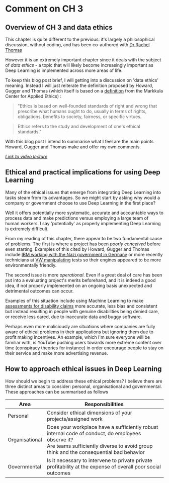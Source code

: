 # Comment on CH 3

## Overview of CH 3 and data ethics

This chapter is quite different to the previous: it's largely a philosophical discussion, without coding, and has been co-authored with [Dr Rachel Thomas](https://en.wikipedia.org/wiki/Rachel_Thomas_(academic))

However it is an extremely important chapter since it deals with the subject of *data ethics* - a topic that will likely become increasingly important as Deep Learning is implemented across more areas of life.

To keep this blog post brief, I will getting into a discussion on 'data ethics' meaning. Instead I will just reiterate the definition proposed by Howard, Gugger and Thomas (which itself is based on a [definition](https://www.scu.edu/ethics/ethics-resources/ethical-decision-making/what-is-ethics/) from the Markkula Center for Applied Ethics) :

>"Ethics is based on well-founded standards of right and wrong that prescribe what humans ought to do, usually in terms of rights, obligations, benefits to society, fairness, or specific virtues.

>Ethics refers to the study and development of one's ethical standards."

With this blog post I intend to summarise what I feel are the main points Howard, Gugger and Thomas make and offer my own comments.

*[Link to video lecture](https://youtu.be/krIVOb23EH8)*

## Ethical and practical implications for using Deep Learning

Many of the ethical issues that emerge from integrating Deep Learning into tasks steam from its advantages. So we might start by asking why would a company or government choose to use Deep Learning in the first place?

Well it offers potentially more systematic, accurate and accountable ways to process data and make predictions versus employing a large team of human workers. I say 'potentially' as properly implementing Deep Learning is extremely difficult.

From my reading of this chapter, there appear to be two fundamental cause of problems. The first is where a project has been *poorly conceived* before even starting. Examples of this cited by Howard, Gugger and Thomas include [IBM working with the Nazi government in Germany](https://en.wikipedia.org/wiki/IBM_and_the_Holocaust) or more recently technicians at [VW manipulating](https://en.wikipedia.org/wiki/Volkswagen_emissions_scandal) tests so their engines appeared to be more environmentally friendly.

The second issue is more *operational*. Even if a great deal of care has been put into a evaluating project's merits beforehand, and it is indeed a good idea, if not properly implemented on an ongoing basis unexpected and detrimental outcomes can occur.

Examples of this situation include using Machine Learning to make [assessments for disability claims](https://www.theverge.com/2018/3/21/17144260/healthcare-medicaid-algorithm-arkansas-cerebral-palsy) more accurate, less bias and consistent but instead resulting in people with genuine disabilities being denied care, or receive less cared, due to inaccurate data and buggy software.

Perhaps even more maliciously are situations where companies are fully aware of ethical problems in their applications but ignoring them due to profit making incentives. An example, which I'm sure everyone will be familiar with, is YouTube pushing users towards more extreme content over time (conspiracy theories for instance) in order encourage people to stay on their service and make more advertising revenue.

## How to approach ethical issues in Deep Learning

How should we begin to address these ethical problems? I believe there are three distinct areas to consider: personal, organisational and governmental. These approaches can be summarised as follows

Area | Responsibilities
---- | ----------------
Personal | Consider ethical dimensions of your projects/assigned work
Organisational | Does your workplace have a sufficiently robust internal code of conduct, do employees observe it? <br> Are teams sufficiently diverse to avoid group think and the consequential bad behavior
Governmental | Is it necessary to intervene to private private profitability at the expense of overall poor social outcomes
